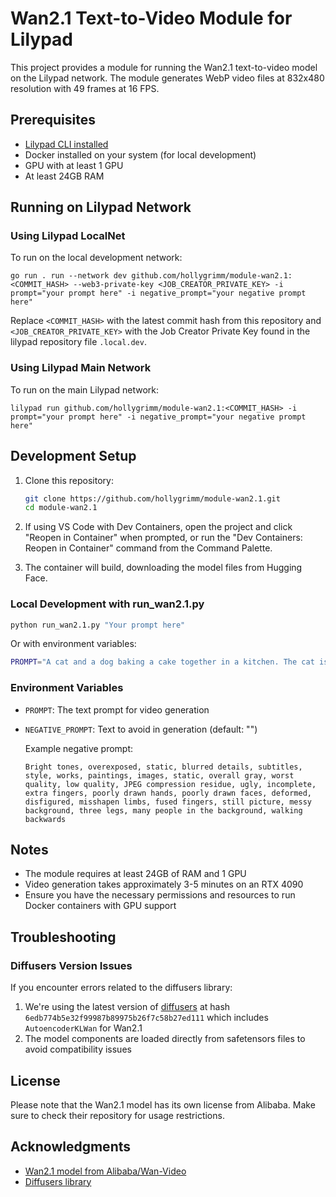 # Wan2.1 Text-to-Video Module for Lilypad

This project provides a module for running the Wan2.1 text-to-video model on the Lilypad network. The module generates WebP video files at 832x480 resolution with 49 frames at 16 FPS.

## Prerequisites

- [Lilypad CLI installed](https://docs.lilypad.tech/lilypad/lilypad-testnet/install-run-requirements)
- Docker installed on your system (for local development)
- GPU with at least 1 GPU
- At least 24GB RAM

## Running on Lilypad Network

### Using Lilypad LocalNet

To run on the local development network:

```
go run . run --network dev github.com/hollygrimm/module-wan2.1:<COMMIT_HASH> --web3-private-key <JOB_CREATOR_PRIVATE_KEY> -i prompt="your prompt here" -i negative_prompt="your negative prompt here"
```

Replace `<COMMIT_HASH>` with the latest commit hash from this repository and `<JOB_CREATOR_PRIVATE_KEY>` with the Job Creator Private Key found in the lilypad repository file `.local.dev`.

### Using Lilypad Main Network

To run on the main Lilypad network:

```
lilypad run github.com/hollygrimm/module-wan2.1:<COMMIT_HASH> -i prompt="your prompt here" -i negative_prompt="your negative prompt here"
```

## Development Setup

1. Clone this repository:
   ```bash
   git clone https://github.com/hollygrimm/module-wan2.1.git
   cd module-wan2.1
   ```

2. If using VS Code with Dev Containers, open the project and click "Reopen in Container" when prompted, or run the "Dev Containers: Reopen in Container" command from the Command Palette.

3. The container will build, downloading the model files from Hugging Face.

### Local Development with run_wan2.1.py

```bash
python run_wan2.1.py "Your prompt here"
```

Or with environment variables:

```bash
PROMPT="A cat and a dog baking a cake together in a kitchen. The cat is carefully measuring flour, while the dog is stirring the batter with a wooden spoon. The kitchen is cozy, with sunlight streaming through the window." python run_wan2.1.py
```

### Environment Variables

- `PROMPT`: The text prompt for video generation
- `NEGATIVE_PROMPT`: Text to avoid in generation (default: "")
  
  Example negative prompt:
  ```
  Bright tones, overexposed, static, blurred details, subtitles, style, works, paintings, images, static, overall gray, worst quality, low quality, JPEG compression residue, ugly, incomplete, extra fingers, poorly drawn hands, poorly drawn faces, deformed, disfigured, misshapen limbs, fused fingers, still picture, messy background, three legs, many people in the background, walking backwards
  ```

## Notes

- The module requires at least 24GB of RAM and 1 GPU
- Video generation takes approximately 3-5 minutes on an RTX 4090
- Ensure you have the necessary permissions and resources to run Docker containers with GPU support

## Troubleshooting

### Diffusers Version Issues

If you encounter errors related to the diffusers library:

1. We're using the latest version of [diffusers](https://github.com/huggingface/diffusers) at hash `6edb774b5e32f99987b89975b26f7c58b27ed111` which includes `AutoencoderKLWan` for Wan2.1
2. The model components are loaded directly from safetensors files to avoid compatibility issues

## License

Please note that the Wan2.1 model has its own license from Alibaba. Make sure to check their repository for usage restrictions.

## Acknowledgments

- [Wan2.1 model from Alibaba/Wan-Video](https://github.com/Wan-Video/Wan2.1)
- [Diffusers library](https://github.com/huggingface/diffusers)

